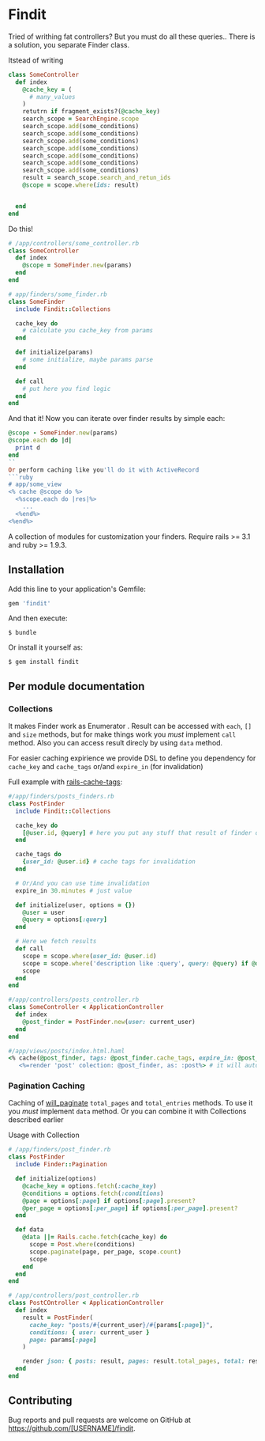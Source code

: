 # Findit

Tried of writhing fat controllers? But you must do all these queries.. There is a solution, you separate Finder class.

Itstead of writing

```ruby
class SomeController
  def index
    @cache_key = (
      # many_values
    )
    retutrn if fragment_exists?(@cache_key)
    search_scope = SearchEngine.scope
    search_scope.add(some_conditions)
    search_scope.add(some_conditions)
    search_scope.add(some_conditions)
    search_scope.add(some_conditions)
    search_scope.add(some_conditions)
    search_scope.add(some_conditions)
    search_scope.add(some_conditions)
    result = search_scope.search_and_retun_ids
    @scope = scope.where(ids: result)


  end
end
```

Do this!
```ruby
# /app/controllers/some_controller.rb
class SomeController
  def index
    @scope = SomeFinder.new(params)
  end
end

# app/finders/some_finder.rb
class SomeFinder
  include Findit::Collections

  cache_key do
    # calculate you cache_key from params
  end

  def initialize(params)
    # some initialize, maybe params parse
  end

  def call
    # put here you find logic
  end
end
```

And that it! Now you can iterate over finder results by simple each:
```ruby
@scope - SomeFinder.new(params)
@scope.each do |d|
  print d
end
``
Or perform caching like you'll do it with ActiveRecord
```ruby
# app/some_view
<% cache @scope do %>
  <%scope.each do |res|%>
    ...
  <%end%>
<%end%>

```

A collection of modules for customization your finders.
Require rails >= 3.1 and ruby >= 1.9.3.

## Installation

Add this line to your application's Gemfile:

```ruby
gem 'findit'
```

And then execute:

    $ bundle

Or install it yourself as:

    $ gem install findit

## Per module documentation

### Collections

It makes Finder work as Enumerator . Result can be accessed with `each`, `[]` and `size` methods, but for make things work you *must* implement `call` method. Also you can access result direcly by using `data` method.

For easier caching expirience we provide DSL to define you dependency for `cache_key` and `cache_tags` or/and `expire_in` (for invalidation)

Full example with [rails-cache-tags](https://github.com/take-five/rails-cache-tags):
```ruby
#/app/finders/posts_finders.rb
class PostFinder
  include Findit::Collections

  cache_key do
    [@user.id, @query] # here you put any stuff that result of finder depend on it
  end

  cache_tags do
    {user_id: @user.id} # cache tags for invalidation
  end

  # Or/And you can use time invalidation
  expire_in 30.minutes # just value

  def initialize(user, options = {})
    @user = user
    @query = options[:query]
  end

  # Here we fetch results
  def call
    scope = scope.where(user_id: @user.id)
    scope = scope.where('description like :query', query: @query) if @query.present?
    scope
  end
end

#/app/controllers/posts_controller.rb
class SomeController < ApplicationController
  def index
    @post_finder = PostFinder.new(user: current_user)
  end
end

#/app/views/posts/index.html.haml
<% cache(@post_finder, tags: @post_finder.cache_tags, expire_in: @post_finder.expire_in) do %>
   <%=render 'post' colection: @post_finder, as: :post%> # it will automaticly iterate over finder results by each method

```

### Pagination Caching

Caching of [will_paginate](https://github.com/mislav/will_paginate) `total_pages` and `total_entries` methods.
To use it you *must* implement `data` method. Or you can combine it with Collections described earlier

Usage with Collection
```ruby
# /app/finders/post_finder.rb
class PostFinder
  include Finder::Pagination

  def initialize(options)
    @cache_key = options.fetch(:cache_key)
    @conditions = options.fetch(:conditions)
    @page = options[:page] if options[:page].present?
    @per_page = options[:per_page] if options[:per_page].present?
  end

  def data
    @data ||= Rails.cache.fetch(cache_key) do
      scope = Post.where(conditions)
      scope.paginate(page, per_page, scope.count)
      scope
    end
  end
end

# /app/controllers/post_controller.rb
class PostCOntroller < ApplicationController
  def index
    result = PostFinder(
      cache_key: "posts/#{current_user}/#{params[:page]}",
      conditions: { user: current_user }
      page: params[:page]
    )

    render json: { posts: result, pages: result.total_pages, total: result.total_entries }
  end
end
```


## Contributing

Bug reports and pull requests are welcome on GitHub at https://github.com/[USERNAME]/findit.
